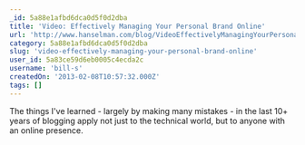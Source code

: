 ```yaml
---
_id: 5a88e1afbd6dca0d5f0d2dba
title: 'Video: Effectively Managing Your Personal Brand Online'
url: 'http://www.hanselman.com/blog/VideoEffectivelyManagingYourPersonalBrandOnline.aspx'
category: 5a88e1afbd6dca0d5f0d2dba
slug: 'video-effectively-managing-your-personal-brand-online'
user_id: 5a83ce59d6eb0005c4ecda2c
username: 'bill-s'
createdOn: '2013-02-08T10:57:32.000Z'
tags: []
---
```


The things I've learned - largely by making many mistakes - in the last 10+ years of blogging apply not just to the technical world, but to anyone with an online presence.
